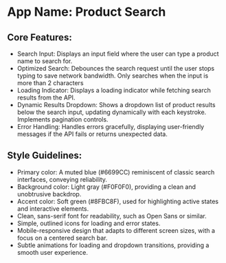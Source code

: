 # **App Name**: Product Search

## Core Features:

- Search Input: Displays an input field where the user can type a product name to search for.
- Optimized Search: Debounces the search request until the user stops typing to save network bandwidth. Only searches when the input is more than 2 characters
- Loading Indicator: Displays a loading indicator while fetching search results from the API.
- Dynamic Results Dropdown: Shows a dropdown list of product results below the search input, updating dynamically with each keystroke. Implements pagination controls.
- Error Handling: Handles errors gracefully, displaying user-friendly messages if the API fails or returns unexpected data.

## Style Guidelines:

- Primary color: A muted blue (#6699CC) reminiscent of classic search interfaces, conveying reliability.
- Background color: Light gray (#F0F0F0), providing a clean and unobtrusive backdrop.
- Accent color: Soft green (#8FBC8F), used for highlighting active states and interactive elements.
- Clean, sans-serif font for readability, such as Open Sans or similar.
- Simple, outlined icons for loading and error states.
- Mobile-responsive design that adapts to different screen sizes, with a focus on a centered search bar.
- Subtle animations for loading and dropdown transitions, providing a smooth user experience.